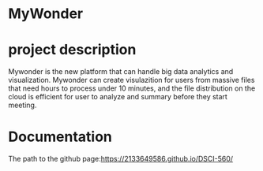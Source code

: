 # MyWonder

# project description
Mywonder is the new platform that can handle big data analytics and visualization. Mywonder can create visulazition for users from massive files that need hours to process under 10 minutes, and the file distribution on the cloud is efficient for user to analyze and summary before they start meeting.


# Documentation
The path to the github page:https://2133649586.github.io/DSCI-560/
